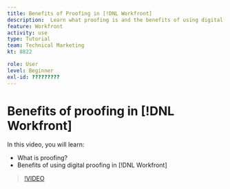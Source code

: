 ```yaml
---
title: Benefits of Proofing in [!DNL Workfront]
description:  Learn what proofing is and the benefits of using digital proofing in [!DNL Adobe Workfront].
feature: Workfront
activity: use
type: Tutorial
team: Technical Marketing
kt: 8822

role: User
level: Beginner
exl-id: ?????????
---
```

# Benefits of proofing in [!DNL Workfront]

In this video, you will learn:

* What is proofing?
* Benefits of using digital proofing in [!DNL Workfront]

>[!VIDEO](https://video.tv.adobe.com/v/336095/?quality=12)
